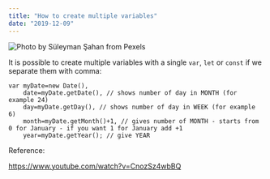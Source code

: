 ```yaml
---
title: "How to create multiple variables"
date: "2019-12-09"
---
```


![](https://i.imgur.com/elDgUVi.jpg "Photo by Süleyman Şahan from Pexels")

It is possible to create multiple variables with a single <code>var</code>, <code>let</code> or <code>const</code> if we separate them with comma:
```
var myDate=new Date(), 
    date=myDate.getDate(), // shows number of day in MONTH (for example 24)
    day=myDate.getDay(), // shows number of day in WEEK (for example 6)
    month=myDate.getMonth()+1, // gives number of MONTH - starts from 0 for January - if you want 1 for January add +1
    year=myDate.getYear(); // give YEAR

```

Reference:

https://www.youtube.com/watch?v=CnozSz4wbBQ